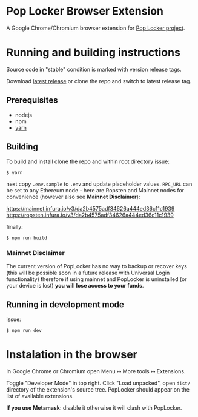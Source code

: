 Pop Locker Browser Extension
============================

A Google Chrome/Chromium browser extension for [Pop Locker project](https://github.com/poplocker-dev/poplocker-dev.github.io/blob/master/README.md).

# Running and building instructions

Source code in "stable" condition is marked with version release tags.

Download [latest release](https://github.com/poplocker-dev/browser-extension/releases) or clone the repo and switch to latest release tag.

## Prerequisites

- nodejs
- npm
- [yarn](https://yarnpkg.com/en/docs/install)

## Building

To build and install clone the repo and within root directory issue:

```
$ yarn
```

next copy `.env.sample` to `.env` and update placeholder values. `RPC_URL` can be set to any Ethereum node - here are Ropsten and Mainnet nodes for convenience (however also see **Mainnet Disclaimer**):

https://mainnet.infura.io/v3/da2b4575adf34626a444ed36c11c1939
https://ropsten.infura.io/v3/da2b4575adf34626a444ed36c11c1939

finally:

```
$ npm run build
```
### Mainnet Disclaimer

The current version of PopLocker has no way to backup or recover keys (this will be possible soon in a future release with Universal Login functionality) therefore if using mainnet and PopLocker is uninstalled (or your device is lost) **you will lose access to your funds**. 

## Running in development mode

issue: 

```
$ npm run dev
```

# Instalation in the browser

In Google Chrome or Chromium open Menu ↦ More tools ↦ Extensions. 

Toggle "Developer Mode" in top right. Click "Load unpacked", open `dist/` directory of the extension's source tree. PopLocker should appear on the list of available extensions.

**If you use Metamask**: disable it otherwise it will clash with PopLocker.

